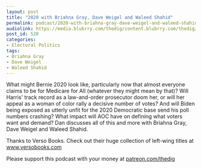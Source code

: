 ```yaml
---
layout: post
title: "2020 with Briahna Gray, Dave Weigel and Waleed Shahid"
permalink: podcast/2020-with-briahna-gray-dave-weigel-and-waleed-shahid/
audiolink: https://media.blubrry.com/thedig/content.blubrry.com/thedig/The_Dig_-_EP_180_-_2020.mp3
post_id: 520
categories: 
- Electoral Politics
tags: 
- Briahna Gray
- Dave Weigel
- Waleed Shahid
---
```


What might Bernie 2020 look like, particularly now that almost everyone claims to be for Medicare for All (whatever they might mean by that)? Will Harris' track record as a law-and-order prosecutor doom her, or will her appeal as a woman of color rally a decisive number of votes? And will Biden being exposed as utterly unfit for the 2020 Democratic base send his poll numbers crashing? What impact will AOC have on defining what voters want and demand? Dan discusses all of this and more with Briahna Gray, Dave Weigel and Waleed Shahid.

Thanks to Verso Books. Check out their huge collection of left-wing titles at www.versobooks.com

Please support this podcast with your money at [patreon.com/thedig](http://www.patreon.com/TheDig) 